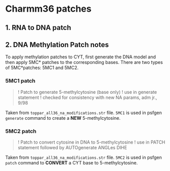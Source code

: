 
# Charmm36 patches

## 1. RNA to DNA patch



## 2. DNA Methylation Patch notes

To apply methylation patches to CYT, first generate the DNA model and then apply 5MC* patches to the corresponding bases. There are two types of 5MC*patches: 5MC1 and 5MC2.

### 5MC1 patch

> ! Patch to generate 5-methylcytosine (base only)
> ! use in generate statement
> ! checked for consistency with new NA params, adm jr.,  9/98

Taken from `toppar_all36_na_modifications.str` file. `5MC1` is used in psfgen `generate` command to create a **NEW** 5-methylcytosine. 

### 5MC2 patch

> ! Patch to convert cytosine in DNA to 5-methylcytosine
> ! use in PATCH statement followed by AUTOgenerate ANGLes DIHE

Taken from `toppar_all36_na_modifications.str` file. `5MC2` is used in psfgen `patch` command to **CONVERT** a CYT base to 5-methylcytosine.